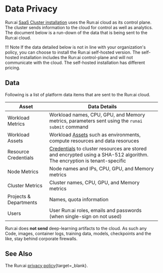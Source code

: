 # Data Privacy  

Run:ai [SaaS Cluster installation](../admin/runai-setup/installation-types.md) uses the Run:ai cloud as its control plane. The cluster sends information to the cloud for control as well as analytics. The document below is a run-down of the data that is being sent to the Run:ai cloud.


!!! Note
    If the data detailed below is not in line with your organization's policy, you can choose to install the Run:ai self-hosted version. The self-hosted installation includes the Run:ai control-plane and will not communicate with the cloud. The self-hosted installation has different pricing. 


## Data

Following is a list of platform data items that are sent to the Run:ai cloud.

| Asset   | Data Details  | 
|---------|---------------|
| Workload Metrics | Workload names, CPU, GPU, and Memory metrics, parameters sent using the `runai submit` command |
| Workload Assets | Workload [Assets](../Researcher/workloads/assets/overview.md) such as environments, compute resources and data resoruces |
| Resource Credentials | [Credentials](../platform-admin/workloads/assets/credentials.md) to cluster resources are stored and encrypted using a SHA-512 algorithm. The encryption is tenant-specific |
| Node Metrics | Node names and IPs, CPU, GPU, and Memory metrics |
| Cluster Metrics | Cluster names, CPU, GPU, and Memory metrics |
| Projects & Departments | Names, quota information |
| Users | User Run:ai roles, emails and passwords (when single-sign on not used) |

Run:ai does __not send__ deep-learning artifacts to the cloud. As such any Code, images, container logs, training data, models, checkpoints and the like, stay behind corporate firewalls. 


## See Also

The Run:ai [privacy policy](https://www.run.ai/privacy/){target=_blank}. 
